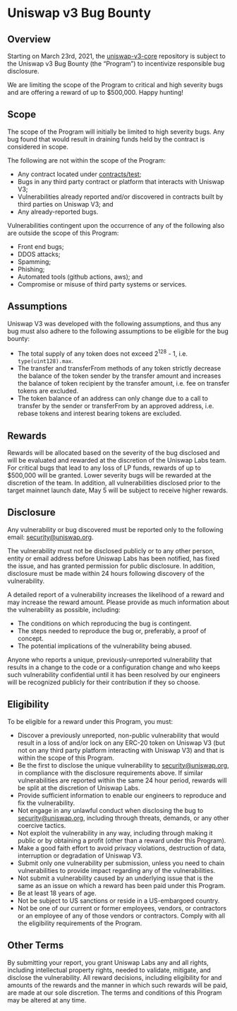 # Uniswap v3 Bug Bounty

## Overview

Starting on March 23rd, 2021, the [uniswap-v3-core](https://github.com/Uniswap/uniswap-v3-core) repository is subject 
to the Uniswap v3 Bug Bounty (the “Program”) to incentivize responsible bug disclosure.

We are limiting the scope of the Program to critical and high severity bugs and are offering a 
reward of up to $500,000. Happy hunting!

## Scope

The scope of the Program will initially be limited to high severity bugs. 
Any bug found that would result in draining funds held by the contract is considered in scope.

The following are not within the scope of the Program:

- Any contract located under [contracts/test](./contracts/test);
- Bugs in any third party contract or platform that interacts with Uniswap V3;
- Vulnerabilities already reported and/or discovered in contracts built by third parties on Uniswap V3; and
- Any already-reported bugs.

Vulnerabilities contingent upon the occurrence of any of the following also are outside the scope of this Program:

- Front end bugs;
- DDOS attacks;
- Spamming;
- Phishing;
- Automated tools (github actions, aws); and
- Compromise or misuse of third party systems or services.

## Assumptions

Uniswap V3 was developed with the following assumptions, and thus any bug must also adhere to the following assumptions 
to be eligible for the bug bounty:

- The total supply of any token does not exceed 2<sup>128</sup> - 1, i.e. `type(uint128).max`.
- The transfer and transferFrom methods of any token strictly decrease the balance of the token sender by the transfer 
  amount and increases the balance of token recipient by the transfer amount, i.e. fee on transfer tokens are excluded.
- The token balance of an address can only change due to a call to transfer by the sender or transferFrom by an approved 
  address, i.e. rebase tokens and interest bearing tokens are excluded.

## Rewards

Rewards will be allocated based on the severity of the bug disclosed and will be evaluated and rewarded at the discretion 
of the Uniswap Labs team. For critical bugs that lead to any loss of LP funds, rewards of up to $500,000 will be granted. 
Lower severity bugs will be rewarded at the discretion of the team. In addition, all vulnerabilities disclosed prior to 
the target mainnet launch date, May 5 will be subject to receive higher rewards.

## Disclosure

Any vulnerability or bug discovered must be reported only to the following email: [security@uniswap.org](mailto:security@uniswap.org).

The vulnerability must not be disclosed publicly or to any other person, entity or email address before Uniswap Labs has
been notified, has fixed the issue, and has granted permission for public disclosure. In addition, disclosure must be made
within 24 hours following discovery of the vulnerability.

A detailed report of a vulnerability increases the likelihood of a reward and may increase the reward amount. 
Please provide as much information about the vulnerability as possible, including:

- The conditions on which reproducing the bug is contingent.
- The steps needed to reproduce the bug or, preferably, a proof of concept.
- The potential implications of the vulnerability being abused.

Anyone who reports a unique, previously-unreported vulnerability that results in a change to the code or a configuration 
change and who keeps such vulnerability confidential until it has been resolved by our engineers will be recognized 
publicly for their contribution if they so choose.

## Eligibility

To be eligible for a reward under this Program, you must:

- Discover a previously unreported, non-public vulnerability that would result in a loss of and/or lock on any ERC-20 
  token on Uniswap V3 (but not on any third party platform interacting with Uniswap V3) and that is within the scope of this Program.
- Be the first to disclose the unique vulnerability to security@uniswap.org, in compliance with the disclosure requirements 
  above. If similar vulnerabilities are reported within the same 24 hour period, rewards will be split at the discretion of Uniswap Labs.
- Provide sufficient information to enable our engineers to reproduce and fix the vulnerability.
- Not engage in any unlawful conduct when disclosing the bug to security@uniswap.org, including through threats, demands, or any other coercive tactics.
- Not exploit the vulnerability in any way, including through making it public or by obtaining a profit (other than a reward under this Program).
- Make a good faith effort to avoid privacy violations, destruction of data, interruption or degradation of Uniswap V3.
- Submit only one vulnerability per submission, unless you need to chain vulnerabilities to provide impact regarding any of the vulnerabilities.
- Not submit a vulnerability caused by an underlying issue that is the same as an issue on which a reward has been paid under this Program.
- Be at least 18 years of age.
- Not be subject to US sanctions or reside in a US-embargoed country.
- Not be one of our current or former employees, vendors, or contractors or an employee of any of those vendors or contractors.
  Comply with all the eligibility requirements of the Program.

## Other Terms

By submitting your report, you grant Uniswap Labs any and all rights, including intellectual property rights, needed to 
validate, mitigate, and disclose the vulnerability. All reward decisions, including eligibility for and amounts of the 
rewards and the manner in which such rewards will be paid, are made at our sole discretion.
The terms and conditions of this Program may be altered at any time.
